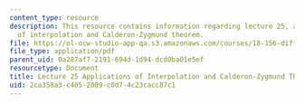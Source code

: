 ```yaml
---
content_type: resource
description: This resource contains information regarding lecture 25, applications
  of interpolation and Calderon-Zygmund theorem.
file: https://ol-ocw-studio-app-qa.s3.amazonaws.com/courses/18-156-differential-analysis-ii-partial-differential-equations-and-fourier-analysis-spring-2016/2ca358a3c4052009c0d74c23cacc87c1_MIT18_156S16_lec25.pdf
file_type: application/pdf
parent_uid: 0a287af7-2191-694d-1d94-dcd0ba01e5ef
resourcetype: Document
title: Lecture 25 Applications of Interpolation and Calderon-Zygmund Theorem
uid: 2ca358a3-c405-2009-c0d7-4c23cacc87c1
---
```

